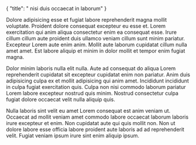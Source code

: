 {
  "title": " nisi duis occaecat in laborum"
}

Dolore adipisicing esse et fugiat labore reprehenderit magna mollit voluptate. Proident dolore consequat excepteur eu esse et. Lorem exercitation qui anim aliqua consectetur enim ea consequat esse. Irure cillum cillum aute proident duis ullamco veniam cillum sunt minim pariatur. Excepteur Lorem aute enim anim. Mollit aute laborum cupidatat cillum nulla amet amet. Est labore aliquip et minim in dolor mollit et tempor enim fugiat magna.

Dolor minim laboris nulla elit nulla. Aute ad consequat do aliqua Lorem reprehenderit cupidatat sit excepteur cupidatat enim non pariatur. Anim duis adipisicing culpa ex et mollit adipisicing qui anim amet. Incididunt incididunt in culpa fugiat exercitation quis. Culpa non nisi commodo laborum pariatur Lorem labore excepteur nostrud quis minim. Nostrud consectetur culpa fugiat dolore occaecat velit nulla aliquip quis.

Nulla laboris sint velit eu amet Lorem consequat est anim veniam ut. Occaecat ad mollit veniam amet commodo labore occaecat laborum laboris irure excepteur et enim. Non cupidatat aute qui quis mollit non. Non ut dolore labore esse officia labore proident aute laboris ad ad reprehenderit velit. Fugiat veniam ipsum irure sint enim aliquip ipsum.